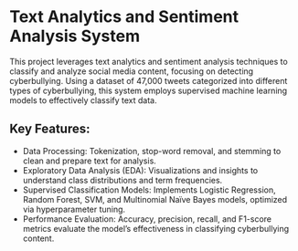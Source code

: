 # Text Analytics and Sentiment Analysis System

This project leverages text analytics and sentiment analysis techniques to classify and analyze social media content, focusing on detecting cyberbullying. Using a dataset of 47,000 tweets categorized into different types of cyberbullying, this system employs supervised machine learning models to effectively classify text data.

## Key Features:
- Data Processing: Tokenization, stop-word removal, and stemming to clean and prepare text for analysis.
- Exploratory Data Analysis (EDA): Visualizations and insights to understand class distributions and term frequencies.
- Supervised Classification Models: Implements Logistic Regression, Random Forest, SVM, and Multinomial Naïve Bayes models, optimized via hyperparameter tuning.
- Performance Evaluation: Accuracy, precision, recall, and F1-score metrics evaluate the model’s effectiveness in classifying cyberbullying content.
